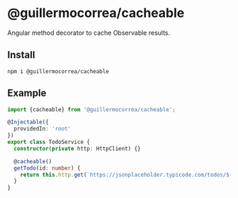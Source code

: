 # @guillermocorrea/cacheable

Angular method decorator to cache Observable results.

## Install

`npm i @guillermocorrea/cacheable`

## Example

```ts
import {cacheable} from '@guillermocorrea/cacheable';

@Injectable({
  providedIn: 'root'
})
export class TodoService {
  constructor(private http: HttpClient) {}

  @cacheable()
  getTodo(id: number) {
    return this.http.get(`https://jsonplaceholder.typicode.com/todos/${id}`);
  }
}
```
